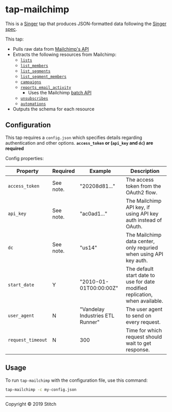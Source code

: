 # tap-mailchimp

This is a [Singer](https://singer.io) tap that produces JSON-formatted data following the [Singer spec](https://github.com/singer-io/getting-started/blob/master/SPEC.md).

This tap:

- Pulls raw data from [Mailchimp's API](https://developer.mailchimp.com/documentation/mailchimp/reference/overview/)
- Extracts the following resources from Mailchimp:
    - [`lists`](https://developer.mailchimp.com/documentation/mailchimp/reference/lists/#read-get_lists)
    - [`list_members`](https://developer.mailchimp.com/documentation/mailchimp/reference/lists/members/#read-get_lists_list_id_members)
    - [`list_segments`](https://developer.mailchimp.com/documentation/mailchimp/reference/lists/segments/#read-get_lists_list_id_segments)
    - [`list_segment_members`](https://developer.mailchimp.com/documentation/mailchimp/reference/lists/segments/members/#read-get_lists_list_id_segments_segment_id_members)
    - [`campaigns`](https://developer.mailchimp.com/documentation/mailchimp/reference/campaigns/#read-get_campaigns)
    - [`reports_email_activity`](https://developer.mailchimp.com/documentation/mailchimp/reference/reports/email-activity/#read-get_reports_campaign_id_email_activity)
        - Uses the Mailchimp [batch API](https://developer.mailchimp.com/documentation/mailchimp/guides/how-to-use-batch-operations/)
    - [`unsubscribes`](https://developer.mailchimp.com/documentation/mailchimp/reference/reports/unsubscribed/#read-get_reports_campaign_id_unsubscribed)
    - [`automations`](https://developer.mailchimp.com/documentation/mailchimp/reference/automations/#read-get_automations)
- Outputs the schema for each resource

## Configuration

This tap requires a `config.json` which specifies details regarding authentication and other options. **`access_token` or (`api_key` and `dc`) are required**

Config properties:

| Property | Required | Example | Description |
| -------- | -------- | ------- | ----------- |
| `access_token` | See note. | "20208d81..." | The access token from the OAuth2 flow. |
| `api_key` | See note. | "ac0ad1..." | The Mailchimp API key, if using API key auth instead of OAuth. |
| `dc` | See note. | "us14" | The Mailchimp data center, only requried when using API key auth. |
| `start_date` | Y | "2010-01-01T00:00:00Z" | The default start date to use for date modified replication, when available. |
| `user_agent` | N | "Vandelay Industries ETL Runner" | The user agent to send on every request. |
| `request_timeout` | N | 300 | Time for which request should wait to get response. |

## Usage 

To run `tap-mailchimp` with the configuration file, use this command:

```sh
tap-mailchimp -c my-config.json
```

---
Copyright &copy; 2019 Stitch
